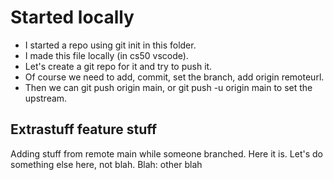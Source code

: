 # Started locally

* I started a repo using git init in this folder.
* I made this file locally (in cs50 vscode).
* Let's create a git repo for it and try to push it.
* Of course we need to add, commit, set the branch, add origin remoteurl.
* Then we can git push origin main, or git push -u origin main to set the upstream.

## Extrastuff feature stuff
Adding stuff from remote main while someone branched.
Here it is.
Let's do something else here, not blah.
Blah: other blah
